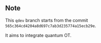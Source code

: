 ## Note

This `qdev` branch starts from the commit `565c364cd4204a8d697c7ab3d235774a15ecb29e`.

It aims to integrate quantum OT.
